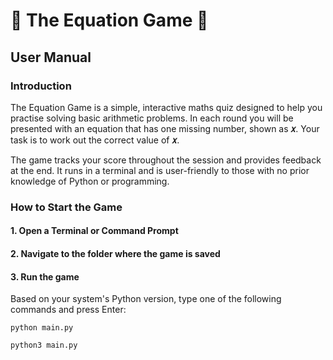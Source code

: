 # 🔢 The Equation Game 🔢
## User Manual
### Introduction
The Equation Game is a simple, interactive maths quiz designed to help you practise solving basic arithmetic problems. In each round you will be presented with an equation that has one missing number, shown as **𝑥**. Your task is to work out the correct value of **𝑥**.

The game tracks your score throughout the session and provides feedback at the end. It runs in a terminal and is user-friendly to those with no prior knowledge of Python or programming.

### How to Start the Game
#### 1. Open a Terminal or Command Prompt

#### 2. Navigate to the folder where the game is saved

#### 3. Run the game
Based on your system's Python version, type one of the following commands and press Enter:

`python main.py`

`python3 main.py`


